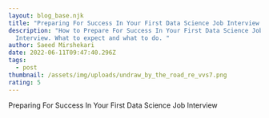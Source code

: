 ```yaml
---
layout: blog_base.njk
title: "Preparing For Success In Your First Data Science Job Interview "
description: "How to Prepare For Success In Your First Data Science Job
  Interview. What to expect and what to do. "
author: Saeed Mirshekari
date: 2022-06-11T09:47:40.296Z
tags:
  - post
thumbnail: /assets/img/uploads/undraw_by_the_road_re_vvs7.png
rating: 5
---
```

Preparing For Success In Your First Data Science Job Interview